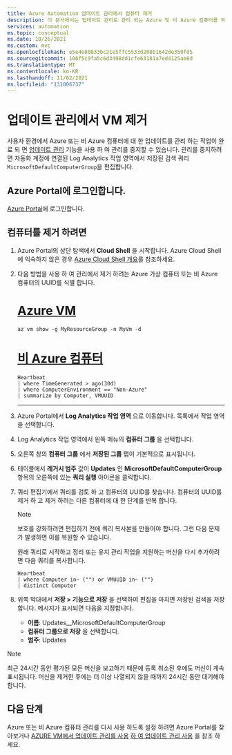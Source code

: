 ```yaml
---
title: Azure Automation 업데이트 관리에서 컴퓨터 제거
description: 이 문서에서는 업데이트 관리로 관리 되는 Azure 및 비 Azure 컴퓨터를 제거 하는 방법을 설명 합니다.
services: automation
ms.topic: conceptual
ms.date: 10/26/2021
ms.custom: mvc
ms.openlocfilehash: e5e4e80833bc21e5ffc5533d208b1642de359fd5
ms.sourcegitcommit: 106f5c9fa5c6d3498dd1cfe63181a7ed4125ae6d
ms.translationtype: MT
ms.contentlocale: ko-KR
ms.lasthandoff: 11/02/2021
ms.locfileid: "131006737"
---
```

# <a name="remove-vms-from-update-management"></a>업데이트 관리에서 VM 제거

사용자 환경에서 Azure 또는 비 Azure 컴퓨터에 대 한 업데이트를 관리 하는 작업이 완료 되 면 [업데이트 관리](overview.md) 기능을 사용 하 여 관리를 중지할 수 있습니다. 관리를 중지하려면 자동화 계정에 연결된 Log Analytics 작업 영역에서 저장된 검색 쿼리 `MicrosoftDefaultComputerGroup`을 편집합니다.

## <a name="sign-into-the-azure-portal"></a>Azure Portal에 로그인합니다.

[Azure Portal](https://portal.azure.com)에 로그인합니다.

## <a name="to-remove-your-machines"></a>컴퓨터를 제거 하려면

1. Azure Portal의 상단 탐색에서 **Cloud Shell** 을 시작합니다. Azure Cloud Shell에 익숙하지 않은 경우 [Azure Cloud Shell 개요](../../cloud-shell/overview.md)를 참조하세요.

2. 다음 방법을 사용 하 여 관리에서 제거 하려는 Azure 가상 컴퓨터 또는 비 Azure 컴퓨터의 UUID를 식별 합니다.

   # <a name="azure-vm"></a>[Azure VM](#tab/azure-vm)

   ```azurecli
   az vm show -g MyResourceGroup -n MyVm -d
   ```

   # <a name="non-azure-machine"></a>[비 Azure 컴퓨터](#tab/non-azure-machine)

   ```kusto
   Heartbeat
   | where TimeGenerated > ago(30d)
   | where ComputerEnvironment == "Non-Azure"
   | summarize by Computer, VMUUID
   ```

   ---

3. Azure Portal에서 **Log Analytics 작업 영역** 으로 이동합니다. 목록에서 작업 영역을 선택합니다.

4. Log Analytics 작업 영역에서 왼쪽 메뉴의 **컴퓨터 그룹** 을 선택합니다.

5. 오른쪽 창의 **컴퓨터 그룹** 에서 **저장된 그룹** 탭이 기본적으로 표시됩니다.

6. 테이블에서 **레거시 범주** 값이 **Updates** 인 **MicrosoftDefaultComputerGroup** 항목의 오른쪽에 있는 **쿼리 실행** 아이콘을 클릭합니다.

7. 쿼리 편집기에서 쿼리를 검토 하 고 컴퓨터의 UUID를 찾습니다. 컴퓨터의 UUID를 제거 하 고 제거 하려는 다른 컴퓨터에 대 한 단계를 반복 합니다.

   > [!NOTE]
   > 보호를 강화하려면 편집하기 전에 쿼리 복사본을 만들어야 합니다. 그런 다음 문제가 발생하면 이를 복원할 수 있습니다.

   원래 쿼리로 시작하고 정리 또는 유지 관리 작업을 지원하는 머신을 다시 추가하려면 다음 쿼리를 복사합니다.

   ```kusto
   Heartbeat
   | where Computer in~ ("") or VMUUID in~ ("")
   | distinct Computer
   ```

8. 위쪽 막대에서 **저장 > 기능으로 저장** 을 선택하여 편집을 마치면 저장된 검색을 저장합니다. 메시지가 표시되면 다음을 지정합니다.

    * **이름**: Updates__MicrosoftDefaultComputerGroup
    * **컴퓨터 그룹으로 저장** 을 선택합니다.
    * **범주**: Updates

>[!NOTE]
>최근 24시간 동안 평가된 모든 머신을 보고하기 때문에 등록 취소된 후에도 머신이 계속 표시됩니다. 머신을 제거한 후에는 더 이상 나열되지 않을 때까지 24시간 동안 대기해야 합니다.

## <a name="next-steps"></a>다음 단계

Azure 또는 비 Azure 컴퓨터 관리를 다시 사용 하도록 설정 하려면 Azure Portal를 찾아보거나 [AZURE VM에서 업데이트 관리를 사용](enable-from-vm.md) [하 여 업데이트 관리 사용](enable-from-portal.md) 을 참조 하세요.